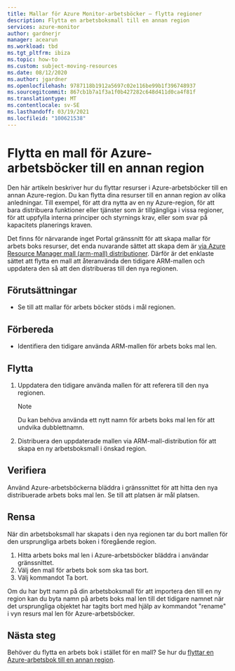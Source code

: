 ```yaml
---
title: Mallar för Azure Monitor-arbetsböcker – flytta regioner
description: Flytta en arbetsboksmall till en annan region
services: azure-monitor
author: gardnerjr
manager: acearun
ms.workload: tbd
ms.tgt_pltfrm: ibiza
ms.topic: how-to
ms.custom: subject-moving-resources
ms.date: 08/12/2020
ms.author: jgardner
ms.openlocfilehash: 9787118b1912a5697c02e116be99b1f396748937
ms.sourcegitcommit: 867cb1b7a1f3a1f0b427282c648d411d0ca4f81f
ms.translationtype: MT
ms.contentlocale: sv-SE
ms.lasthandoff: 03/19/2021
ms.locfileid: "100621538"
---
```

# <a name="move-an-azure-workbook-template-to-another-region"></a>Flytta en mall för Azure-arbetsböcker till en annan region

Den här artikeln beskriver hur du flyttar resurser i Azure-arbetsböcker till en annan Azure-region. Du kan flytta dina resurser till en annan region av olika anledningar. Till exempel, för att dra nytta av en ny Azure-region, för att bara distribuera funktioner eller tjänster som är tillgängliga i vissa regioner, för att uppfylla interna principer och styrnings krav, eller som svar på kapacitets planerings kraven.

Det finns för närvarande inget Portal gränssnitt för att skapa mallar för arbets boks resurser, det enda nuvarande sättet att skapa dem är [via Azure Resource Manager mall (arm-mall) distributioner](../visualize/workbooks-automate.md). Därför är det enklaste sättet att flytta en mall att återanvända den tidigare ARM-mallen och uppdatera den så att den distribueras till den nya regionen.

## <a name="prerequisites"></a>Förutsättningar

* Se till att mallar för arbets böcker stöds i mål regionen.

## <a name="prepare"></a>Förbereda

* Identifiera den tidigare använda ARM-mallen för arbets boks mal len.

## <a name="move"></a>Flytta

1. Uppdatera den tidigare använda mallen för att referera till den nya regionen.

   > [!NOTE]
   > Du kan behöva använda ett nytt namn för arbets boks mal len för att undvika dubblettnamn.

2. Distribuera den uppdaterade mallen via ARM-mall-distribution för att skapa en ny arbetsboksmall i önskad region.

## <a name="verify"></a>Verifiera

Använd Azure-arbetsböckerna bläddra i gränssnittet för att hitta den nya distribuerade arbets boks mal len. Se till att platsen är mål platsen.

## <a name="clean-up"></a>Rensa

När din arbetsboksmall har skapats i den nya regionen tar du bort mallen för den ursprungliga arbets boken i föregående region.
1. Hitta arbets boks mal len i Azure-arbetsböcker bläddra i användar gränssnittet.
2. Välj den mall för arbets bok som ska tas bort.
3. Välj kommandot Ta bort.

Om du har bytt namn på din arbetsboksmall för att importera den till en ny region kan du byta namn på arbets boks mal len till det tidigare namnet när det ursprungliga objektet har tagits bort med hjälp av kommandot "rename" i vyn resurs mal len för Azure-arbetsböcker.

## <a name="next-steps"></a>Nästa steg

Behöver du flytta en arbets bok i stället för en mall? Se hur du [flyttar en Azure-arbetsbok till en annan region](./workbooks-move-region.md).

